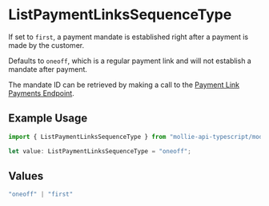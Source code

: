 # ListPaymentLinksSequenceType

If set to `first`, a payment mandate is established right after a payment is made by the customer.

Defaults to `oneoff`, which is a regular payment link and will not establish a mandate after payment.

The mandate ID can be retrieved by making a call to the
[Payment Link Payments Endpoint](get-payment-link-payments).

## Example Usage

```typescript
import { ListPaymentLinksSequenceType } from "mollie-api-typescript/models/operations";

let value: ListPaymentLinksSequenceType = "oneoff";
```

## Values

```typescript
"oneoff" | "first"
```